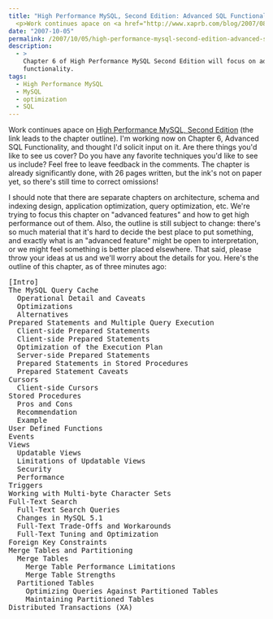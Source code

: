 ```yaml
---
title: "High Performance MySQL, Second Edition: Advanced SQL Functionality"
  <p>Work continues apace on <a href="http://www.xaprb.com/blog/2007/08/30/coming-soon-high-performance-mysql-second-edition/">High Performance MySQL, Second Edition</a> (the link leads to the chapter outline).  I'm working now on Chapter 6, Advanced SQL Functionality, and thought I'd solicit input on it.  Are there things you'd like to see us cover?  Do you have any favorite techniques you'd like to see us include?  Feel free to leave feedback in the comments.  The chapter is already significantly done, with 26 pages written, but the ink's not on paper yet, so there's still time to correct omissions!</p>
date: "2007-10-05"
permalink: /2007/10/05/high-performance-mysql-second-edition-advanced-sql-functionality/
description:
  - >
    Chapter 6 of High Performance MySQL Second Edition will focus on advanced server
    functionality.
tags:
  - High Performance MySQL
  - MySQL
  - optimization
  - SQL
---
```

Work continues apace on [High Performance MySQL, Second Edition][1] (the link leads to the chapter outline). I'm working now on Chapter 6, Advanced SQL Functionality, and thought I'd solicit input on it. Are there things you'd like to see us cover? Do you have any favorite techniques you'd like to see us include? Feel free to leave feedback in the comments. The chapter is already significantly done, with 26 pages written, but the ink's not on paper yet, so there's still time to correct omissions!

I should note that there are separate chapters on architecture, schema and indexing design, application optimization, query optimization, etc. We're trying to focus this chapter on "advanced features" and how to get high performance out of them. Also, the outline is still subject to change: there's so much material that it's hard to decide the best place to put something, and exactly what is an "advanced feature" might be open to interpretation, or we might feel something is better placed elsewhere. That said, please throw your ideas at us and we'll worry about the details for you. Here's the outline of this chapter, as of three minutes ago:

<pre>[Intro]
The MySQL Query Cache
  Operational Detail and Caveats
  Optimizations
  Alternatives
Prepared Statements and Multiple Query Execution
  Client-side Prepared Statements
  Client-side Prepared Statements
  Optimization of the Execution Plan
  Server-side Prepared Statements
  Prepared Statements in Stored Procedures
  Prepared Statement Caveats
Cursors
  Client-side Cursors
Stored Procedures
  Pros and Cons
  Recommendation
  Example
User Defined Functions
Events
Views
  Updatable Views
  Limitations of Updatable Views
  Security
  Performance
Triggers
Working with Multi-byte Character Sets
Full-Text Search
  Full-Text Search Queries
  Changes in MySQL 5.1
  Full-Text Trade-Offs and Workarounds
  Full-Text Tuning and Optimization
Foreign Key Constraints
Merge Tables and Partitioning
  Merge Tables
    Merge Table Performance Limitations
    Merge Table Strengths
  Partitioned Tables
    Optimizing Queries Against Partitioned Tables
    Maintaining Partitioned Tables
Distributed Transactions (XA)</pre>

 [1]: http://www.xaprb.com/blog/2007/08/30/coming-soon-high-performance-mysql-second-edition/
